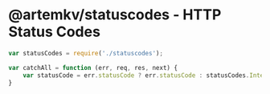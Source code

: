 @artemkv/statuscodes - HTTP Status Codes
=======

```js
var statusCodes = require('./statuscodes');

var catchAll = function (err, req, res, next) {
    var statusCode = err.statusCode ? err.statusCode : statusCodes.InternalServerError;
}
```